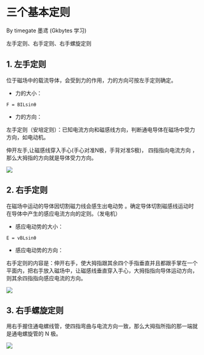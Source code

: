 # 三个基本定则

By timegate 墨鸢  (Gkbytes 学习)

左手定则、右手定则、右手螺旋定则

## 1. 左手定则

位于磁场中的载流导体，会受到力的作用，力的方向可按左手定则确定。

* 力的大小：

 `F = BILsinθ`

* 力的方向：



 左手定则（安培定则）：已知电流方向和磁感线方向，判断通电导体在磁场中受力方向，如电动机。 



 伸开左手,让磁感线穿入手心(手心对准N极，手背对准S极)， 四指指向电流方向 ，那么大拇指的方向就是导体受力方向。 

![](https://gitee.com/kbytes/Photos_CSDN/raw/master/1584439685_20200317180709365_839477128.png)



## 2. 右手定则

在磁场中运动的导体因切割磁力线会感生出电动势 。确定导体切割磁感线运动时在导体中产生的感应电流方向的定则。（发电机） 



* 感应电动势的大小：

`E = vBLsinθ`

* 感应电动势的方向：



右手定则的内容是：伸开右手，使大拇指跟其余四个手指垂直并且都跟手掌在一个平面内，把右手放入磁场中，让磁感线垂直穿入手心，大拇指指向导体运动方向，则其余四指指向感应电流的方向。



![](https://gitee.com/kbytes/Photos_CSDN/raw/master/1584439686_20200317180723193_1308534694.png)

## 3. 右手螺旋定则



用右手握住通电螺线管，使四指弯曲与电流方向一致，那么大拇指所指的那一端就是通电螺旋管的 N 极。





![](https://gitee.com/kbytes/Photos_CSDN/raw/master/1584439686_20200317180733847_2049875180.png)